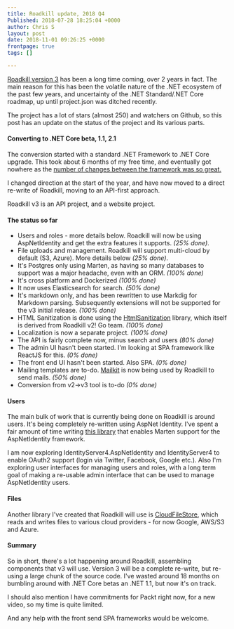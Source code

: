 ```yaml
---
title: Roadkill update, 2018 Q4
Published: 2018-07-28 18:25:04 +0000
author: Chris S
layout: post
date: 2018-11-01 09:26:25 +0000
frontpage: true
tags: []

---
```

[Roadkill version 3](http://github.com/roadkillwiki/roadkill) has been a long time coming, over 2 years in fact. The main reason for this has been the volatile nature of the .NET ecosystem of the past few years, and uncertainty of the .NET Standard/.NET Core roadmap, up until project.json was ditched recently.

The project has a lot of stars (almost 250) and watchers on Github, so this post has an update on the status of the project and its various parts.

#### Converting to .NET Core beta, 1.1, 2.1

The conversion started with a standard .NET Framework to .NET Core upgrade. This took about 6 months of my free time, and eventually got nowhere as the [number of changes between the framework was so great.](https://gist.github.com/yetanotherchris/197963aec1872c40bba515f8f95b7e0f)

I changed direction at the start of the year, and have now moved to a direct re-write of Roadkill, moving to an API-first approach.

Roadkill v3 is an API project, and a website project.

#### The status so far

* Users and roles - more details below. Roadkill will now be using AspNetIdentity and get the extra features it supports. _(25% done)_.
* File uploads and management. Roadkill will support multi-cloud by default (S3, Azure). More details below _(25% done)_.
* It's Postgres only using Marten, as having so many databases to support was a major headache, even with an ORM. _(100% done)_
* It's cross platform and Dockerized _(100% done)_
* It now uses Elasticsearch for search. _(50% done)_
* It's markdown only, and has been rewritten to use Markdig for Markdown parsing. Subsequently extensions will not be supported for the v3 initial release. _(100% done)_
* HTML Sanitization is done using the [HtmlSanitization](https://github.com/mganss/HtmlSanitizer) library, which itself is derived from Roadkill v2! Go team. _(100% done)_
* Localization is now a separate project. _(100% done)_
* The API is fairly complete now, minus search and users _(80% done)_
* The admin UI hasn't been started. I'm looking at SPA framework like ReactJS for this. _(0% done)_
* The front end UI hasn't been started. Also SPA. _(0% done)_
* Mailing templates are to-do. [Mailkit](https://github.com/jstedfast/MailKit) is now being used by Roadkill to send mails. _(50% done)_
* Conversion from v2->v3 tool is to-do _(0% done)_

#### Users

The main bulk of work that is currently being done on Roadkill is around users. It's being completely re-written using AspNet Identity. I've spent a fair amount of time writing [this library](https://github.com/yetanotherchris/marten.AspNetIdentity) that enables Marten support for the AspNetIdentity framework.

I am now exploring IdentityServer4.AspNetIdentity and IdentityServer4 to enable OAuth2 support (login via Twitter, Facebook, Google etc.). Also I'm exploring user interfaces for managing users and roles, with a long term goal of making a re-usable admin interface that can be used to manage AspNetIdentity users.

#### Files

Another library I've created that Roadkill will use is [CloudFileStore](https://github.com/yetanotherchris/CloudFileStore), which reads and writes files to various cloud providers - for now Google, AWS/S3 and Azure.

#### Summary

So in short, there's a lot happening around Roadkill, assembling components that v3 will use. Version 3 will be a complete re-write, but re-using a large chunk of the source code. I've wasted around 18 months on bumbling around with .NET Core betas an .NET 1.1, but now it's on track.

I should also mention I have commitments for Packt right now, for a new video, so my time is quite limited.

And any help with the front send SPA frameworks would be welcome.